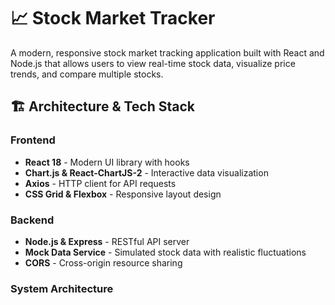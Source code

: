 # 📈 Stock Market Tracker

A modern, responsive stock market tracking application built with React and Node.js that allows users to view real-time stock data, visualize price trends, and compare multiple stocks.

## 🏗️ Architecture & Tech Stack

### Frontend
- **React 18** - Modern UI library with hooks
- **Chart.js & React-ChartJS-2** - Interactive data visualization
- **Axios** - HTTP client for API requests
- **CSS Grid & Flexbox** - Responsive layout design

### Backend
- **Node.js & Express** - RESTful API server
- **Mock Data Service** - Simulated stock data with realistic fluctuations
- **CORS** - Cross-origin resource sharing

### System Architecture